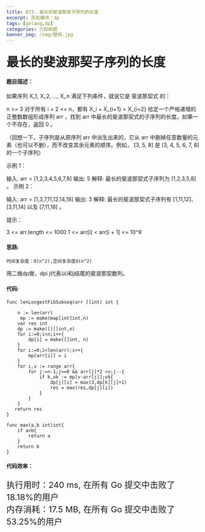 ```yaml
---
title: 873. 最长的斐波那契子序列的长度
excerpt: 所在模块：dp
tags: [golang,dp]
categories: 力扣刷题
banner_img: /img/壁纸.jpg
---
```


### <font size=6px>最长的斐波那契子序列的长度</font>

#### 题目描述：

如果序列 X_1, X_2, ..., X_n 满足下列条件，就说它是 斐波那契式 的：

n >= 3
对于所有 i + 2 <= n，都有 X_i + X_{i+1} = X_{i+2}
给定一个严格递增的正整数数组形成序列 arr ，找到 arr 中最长的斐波那契式的子序列的长度。如果一个不存在，返回  0 。

（回想一下，子序列是从原序列 arr 中派生出来的，它从 arr 中删掉任意数量的元素（也可以不删），而不改变其余元素的顺序。例如， [3, 5, 8] 是 [3, 4, 5, 6, 7, 8] 的一个子序列）

 

示例 1：

输入: arr = [1,2,3,4,5,6,7,8]
输出: 5
解释: 最长的斐波那契式子序列为 [1,2,3,5,8] 。
示例 2：

输入: arr = [1,3,7,11,12,14,18]
输出: 3
解释: 最长的斐波那契式子序列有 [1,11,12]、[3,11,14] 以及 [7,11,18] 。


提示：

3 <= arr.length <= 1000
1 <= arr[i] < arr[i + 1] <= 10^9

#### 思路:

```
时间复杂度：O(n^2),空间复杂度O(n^2)
```

用二维dp做，dpi j代表以i和j结尾的斐波那契数列。

#### 代码:

```golang
func lenLongestFibSubseq(arr []int) int {
   
    n := len(arr)
     mp := make(map[int]int,n)
    var res int
    dp := make([][]int,n)
    for i:=0;i<n;i++{
        dp[i] = make([]int, n)
    }
    for i:=0;i<len(arr);i++{
        mp[arr[i]] = i
    }
    for i,v := range arr{
        for j:=n-1;j>=0 && arr[j]*2 >v;j--{
            if k,ok := mp[v-arr[j]];ok{
                dp[j][i] = max(3,dp[k][j]+1)
                res = max(res,dp[j][i])
            }
        }
    }
   return res
}

func max(a,b int)int{
    if a>b{
        return a
    }
    return b
}
```

#### 代码效率：

<p class="note note-primary"; style="font-size:22px">
   执行用时：240 ms, 在所有 Go 提交中击败了18.18%的用户<br>
   内存消耗：17.5 MB, 在所有 Go 提交中击败了53.25%的用户
</p>



